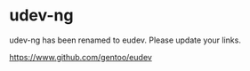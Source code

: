 udev-ng
=======

udev-ng has been renamed to eudev. Please update your links.

https://www.github.com/gentoo/eudev